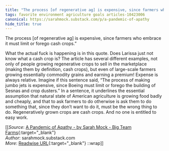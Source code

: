 ```yaml
---
title: "The process [of regenerative ag] is expensive, since farmers who ..."
tags: favorite environment agriculture goals articles-10423006
canonical: https://sarahmock.substack.com/p/a-pandemic-of-apathy
hide_title: true
---
```


The process [of regenerative ag] is expensive, since farmers who embrace it must limit or forego cash crops.”

What the actual fuck is happening is in this quote. Does Larissa just not know what a cash crop is? The article has several different examples, not only of people growing regenerative crops to sell in the marketplace (making them by definition, cash crops), but even of large-scale farmers growing essentially commodity grains and earning a premium! Expense is always relative. Imagine if this sentence said, “The process of making jumbo jets is expensive, since Boeing must limit or forego the building of Sesnas and crop dusters.” In a sentence, it underlines the essential assumption that natural state of American agriculture is growing food badly and cheaply, and that to ask farmers to do otherwise is ask them to do something that, since they don’t want to do it, must be the wrong thing to do. Regeneratively grown crops are cash crops. And no one is entitled to easy work.


[[_Source_: [A Pandemic of Apathy - by Sarah Mock - Big Team Farms](https://sarahmock.substack.com/p/a-pandemic-of-apathy){:target="_blank"}<br>
_Author_: sarahmock.substack.com<br>
_More_: [Readwise URL](https://readwise.io/open/213347870){:target="_blank"}
::wrap]]